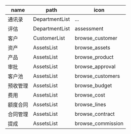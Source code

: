 | name     | path           | icon              |
| -------- | -------------- | ----------------- |
| 通讯录   | DepartmentList | ...               |
| 评估     | DepartmentList | assessment        |
| 客户     | CustomerList   | browse_customer   |
| 资产     | AssetsList     | browse_assets     |
| 产品     | AssetsList     | browse_product    |
| 审批     | AssetsList     | browse_approval   |
| 客户池   | AssetsList     | browse_customers  |
| 预收管理 | AssetsList     | browse_budget     |
| 费用     | AssetsList     | browse_cost       |
| 额度合同 | AssetsList     | browse_lines      |
| 合同管理 | AssetsList     | browse_contract   |
| 提成     | AssetsList     | browse_commission |

